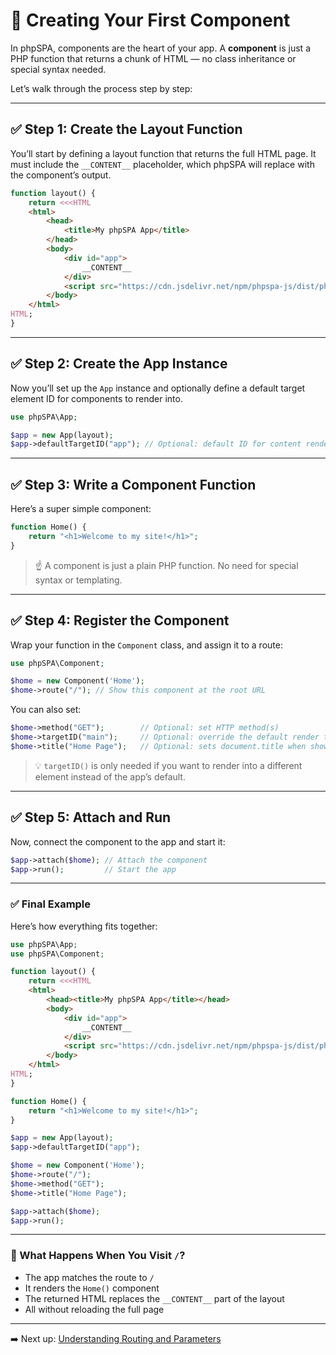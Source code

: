 # 🧩 Creating Your First Component

In phpSPA, components are the heart of your app. A **component** is just a PHP function that returns a chunk of HTML — no class inheritance or special syntax needed.

Let’s walk through the process step by step:

---

## ✅ Step 1: Create the Layout Function

You’ll start by defining a layout function that returns the full HTML page. It must include the `__CONTENT__` placeholder, which phpSPA will replace with the component’s output.

```php
function layout() {
    return <<<HTML
    <html>
        <head>
            <title>My phpSPA App</title>
        </head>
        <body>
            <div id="app">
                __CONTENT__
            </div>
            <script src="https://cdn.jsdelivr.net/npm/phpspa-js/dist/phpspa.min.js"></script>
        </body>
    </html>
HTML;
}
```

---

## ✅ Step 2: Create the App Instance

Now you’ll set up the `App` instance and optionally define a default target element ID for components to render into.

```php
use phpSPA\App;

$app = new App(layout);
$app->defaultTargetID("app"); // Optional: default ID for content rendering
```

---

## ✅ Step 3: Write a Component Function

Here’s a super simple component:

```php
function Home() {
    return "<h1>Welcome to my site!</h1>";
}
```

> ☝️ A component is just a plain PHP function. No need for special syntax or templating.

---

## ✅ Step 4: Register the Component

Wrap your function in the `Component` class, and assign it to a route:

```php
use phpSPA\Component;

$home = new Component('Home');
$home->route("/"); // Show this component at the root URL
```

You can also set:

```php
$home->method("GET");        // Optional: set HTTP method(s)
$home->targetID("main");     // Optional: override the default render target
$home->title("Home Page");   // Optional: sets document.title when shown
```

> 💡 `targetID()` is only needed if you want to render into a different element instead of the app’s default.

---

## ✅ Step 5: Attach and Run

Now, connect the component to the app and start it:

```php
$app->attach($home); // Attach the component
$app->run();         // Start the app
```

---

### ✅ Final Example

Here’s how everything fits together:

```php
use phpSPA\App;
use phpSPA\Component;

function layout() {
    return <<<HTML
    <html>
        <head><title>My phpSPA App</title></head>
        <body>
            <div id="app">
                __CONTENT__
            </div>
            <script src="https://cdn.jsdelivr.net/npm/phpspa-js/dist/phpspa.min.js"></script>
        </body>
    </html>
HTML;
}

function Home() {
    return "<h1>Welcome to my site!</h1>";
}

$app = new App(layout);
$app->defaultTargetID("app");

$home = new Component('Home');
$home->route("/");
$home->method("GET");
$home->title("Home Page");

$app->attach($home);
$app->run();
```

---

### 🔄 What Happens When You Visit `/`?

* The app matches the route to `/`
* It renders the `Home()` component
* The returned HTML replaces the `__CONTENT__` part of the layout
* All without reloading the full page

---

➡️ Next up: [Understanding Routing and Parameters](./4-routing-and-parameters.md)
